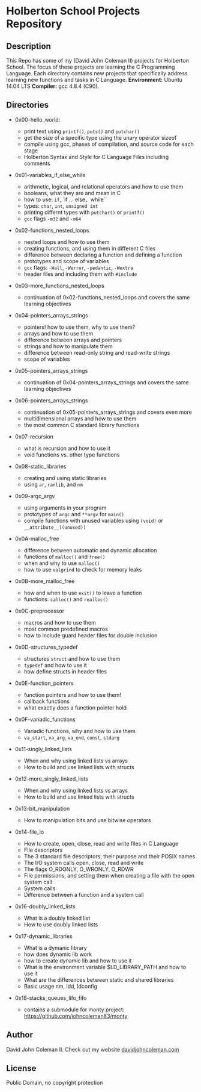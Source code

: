# Holberton School Projects Repository

## Description

This Repo has some of my (David John Coleman II) projects for Holberton School.
The focus of these projects are learning the C Programming Language. Each
directory contains new projects that specifically address learning new functions
and tasks in C Language.  __Environment:__ Ubuntu 14.04 LTS  __Compiler:__ gcc
4.8.4 (C90).

## Directories

* 0x00-hello_world:

  * print text using ``printf()``, ``puts()`` and ``putchar()``
  * get the size of a specific type using the unary operator sizeof
  * compile using gcc, phases of compilation, and source code for each stage
  * Holberton Syntax and Style for C Language Files including comments

* 0x01-variables_if_else_while

  * arithmetic, logical, and relational operators and how to use them
  * booleans, what they are and mean in C
  * how to use: ``if``, `if ... else``, ``while``
  * types: ``char``, ``int``, ``unsigned int``
  * printing differnt types with ``putchar()`` or ``printf()``
  * ``gcc`` flags ``-m32`` and ``-m64``

* 0x02-functions_nested_loops

  * nested loops and how to use them
  * creating functions, and using them in different C files
  * difference between declaring a function and defining a function
  * prototypes and scope of variables
  * ``gcc`` flags: ``-Wall``, ``-Werror``, ``-pedantic``, ``-Wextra``
  * header files and including them with ``#include``

* 0x03-more_functions_nested_loops

  * continuation of 0x02-functions_nested_loops and covers the same
  learning objectives

* 0x04-pointers_arrays_strings

  * pointers! how to use them, why to use them?
  * arrays and how to use them
  * difference between arrays and pointers
  * strings and how to manipulate them
  * difference between read-only string and read-write strings
  * scope of variables

* 0x05-pointers_arrays_strings

  * continuation of 0x04-pointers_arrays_strings and covers the same
  learning objectives

* 0x06-pointers_arrays_strings

  * continuation of 0x05-pointers_arrays_strings and covers even more
  * multidimensional arrays and how to use them
  * the most common C standard library functions

* 0x07-recursion

  * what is recursion and how to use it
  * void functions vs. other type functions

* 0x08-static_libraries

  * creating and using static libraries
  * using ``ar``, ``ranlib``, and ``nm``

* 0x09-argc_argv

  * using arguments in your program
  * prototypes of ``argc`` and ``**argv`` for ``main()``
  * compile functions with unused variables using ``(void)`` or
  ``__attribute__((unused))``

* 0x0A-malloc_free

  * difference between automatic and dynamic allocation
  * functions of ``malloc()`` and ``free()``
  * when and why to use ``malloc()``
  * how to use ``valgrind`` to check for memory leaks

* 0x0B-more_malloc_free

  * how and when to use ``exit()`` to leave a function
  * functions: ``calloc()`` and ``realloc()``

* 0x0C-preprocessor

  * macros and how to use them
  * most common predefined macros
  * how to include guard header files for double inclusion

* 0x0D-structures_typedef

  * structures ``struct`` and how to use them
  * ``typedef`` and how to use it
  * how define structs in header files

* 0x0E-function_pointers

  * function pointers and how to use them!
  * callback functions
  * what exactly does a function pointer hold

* 0x0F-variadic_functions

  * Variadic functions, why and how to use them
  * ``va_start``, ``va_arg``, ``va_end``, ``const``, ``stdarg``

* 0x11-singly_linked_lists

  * When and why using linked lists vs arrays
  * How to build and use linked lists with structs

* 0x12-more_singly_linked_lists

  * When and why using linked lists vs arrays
  * How to build and use linked lists with structs

* 0x13-bit_manipulation

  * How to manipulation bits and use bitwise operators

* 0x14-file_io

  * How to create, open, close, read and write files in C Language
  * File descriptors
  * The 3 standard file descriptors, their purpose and their POSIX names
  * The I/O system calls open, close, read and write
  * The flags O_RDONLY, O_WRONLY, O_RDWR
  * File permissions, and setting them when creating a file with the open
  system call
  * System calls
  * Difference between a function and a system call

* 0x16-doubly_linked_lists

  * What is a doubly linked list
  * How to use doubly linked lists

* 0x17-dynamic_libraries

  * What is a dymanic library
  * how does dynamic lib work
  * how to create dynamic lib and how to use it
  * What is the environment variable $LD_LIBRARY_PATH and how to use it
  * What are the differences between static and shared libraries
  * Basic usage nm, ldd, ldconfig

* 0x18-stacks_queues_lifo_fifo

  * contains a submodule for monty project: https://github.com/johncoleman83/monty

## Author

David John Coleman II.	Check out my website [davidjohncoleman.com](http://www.davidjohncoleman.com/)

## License

Public Domain, no copyright protection
